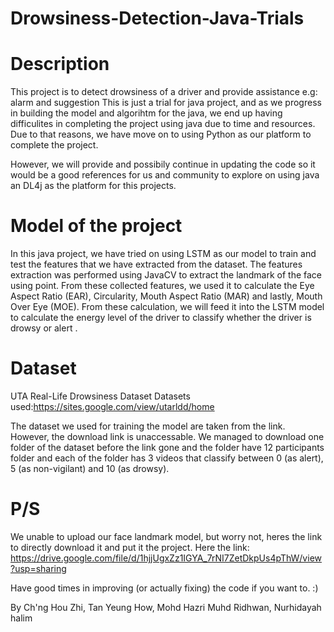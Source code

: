 # Drowsiness-Detection-Java-Trials

# Description
This project is to detect drowsiness of a driver and provide assistance e.g: alarm and suggestion
This is just a trial for java project, and as we progress in building the model and algorihtm for the java, we end up having difficulites in completing the project using java due to time and resources. Due to that reasons, we have move on to using Python as our platform to complete the project.

However, we will provide and possibily continue in updating the code so it would be a good references for us and community to explore on using java an DL4j as the platform for this projects.

# Model of the project
In this java project, we have tried on using LSTM as our model to train and test the features that we have extracted from the dataset. The features extraction was performed using JavaCV to extract the landmark of the face using point. From these collected features, we used it to calculate the Eye Aspect Ratio (EAR), Circularity, Mouth Aspect Ratio (MAR) and lastly, Mouth Over Eye (MOE). From these calculation, we will feed it into the LSTM model to calculate the energy level of the driver to classify whether the driver is drowsy or alert .

# Dataset
UTA Real-Life Drowsiness Dataset
Datasets used:https://sites.google.com/view/utarldd/home

The dataset we used for training the model are taken from the link. However, the download link is unaccessable. We managed to download one folder of the dataset before the link gone and the folder have 12 participants folder and each of the folder has 3 videos that classify between 0 (as alert), 5 (as non-vigilant) and 10 (as drowsy).

# P/S
We unable to upload our face landmark model, but worry not, heres the link to directly download it and put it the project.
Here the link: https://drive.google.com/file/d/1hjjUgxZz1IGYA_7rNI7ZetDkpUs4pThW/view?usp=sharing

Have good times in improving (or actually fixing) the code if you want to.
:)

By Ch'ng Hou Zhi, Tan Yeung How, Mohd Hazri Muhd Ridhwan, Nurhidayah halim
